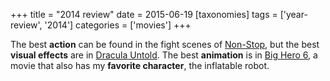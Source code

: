 +++
title = "2014 review"
date = 2015-06-19
[taxonomies]
tags = ['year-review', '2014']
categories = ['movies']
+++

The best **action** can be found in the fight scenes of [Non-Stop], but
the best **visual effects** are in [Dracula Untold]. The best
**animation** is in [Big Hero 6], a movie that also has my **favorite
character**, the inflatable robot.

  [Non-Stop]: http://tshepang.net/non-stop
  [Dracula Untold]: http://tshepang.net/dracula-untold
  [Big Hero 6]: http://tshepang.net/big-hero-6
